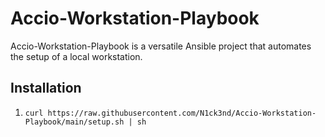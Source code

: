 # Accio-Workstation-Playbook

Accio-Workstation-Playbook is a versatile Ansible project that automates the setup of a local workstation.

## Installation

1. `curl https://raw.githubusercontent.com/N1ck3nd/Accio-Workstation-Playbook/main/setup.sh | sh`
